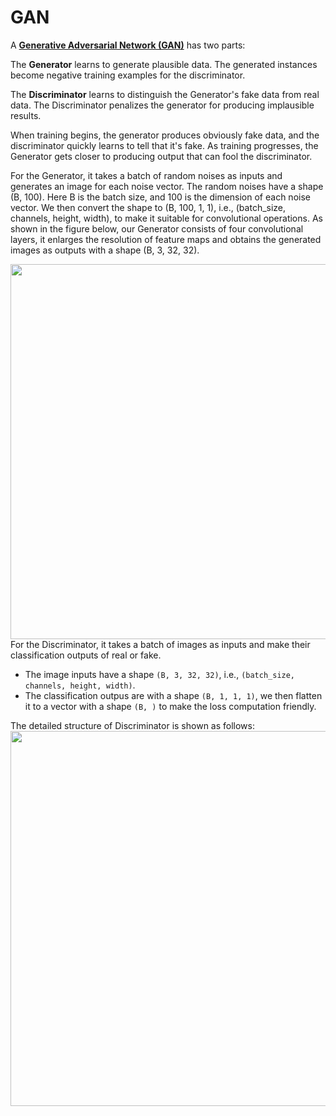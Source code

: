 # GAN
A [**Generative Adversarial Network (GAN)**](https://en.wikipedia.org/wiki/Generative_adversarial_network) has two parts:

The **Generator** learns to generate plausible data. The generated instances become negative training examples for the discriminator.    

The **Discriminator** learns to distinguish the Generator's fake data from real data. The Discriminator penalizes the generator for producing implausible results.    

When training begins, the generator produces obviously fake data, and the discriminator quickly learns to tell that it's fake. As training progresses, the Generator gets closer to producing output that can fool the discriminator.     

For the Generator, it takes a batch of random noises as inputs and generates an image for each noise vector.
The random noises have a shape (B, 100). Here B is the batch size, and 100 is the dimension of each noise vector. We then convert the shape to (B, 100, 1, 1), i.e., (batch_size, channels, height, width), to make it suitable for convolutional operations.
As shown in the figure below, our Generator consists of four convolutional layers, it enlarges the resolution of feature maps and obtains the generated images as outputs with a shape (B, 3, 32, 32).     

<img src="http://yty.kapsi.fi/DLcourse/ass4/Generator.png" width="600" style="float: left;">     

For the Discriminator, it takes a batch of images as inputs and make their classification outputs of real or fake.
- The image inputs have a shape `(B, 3, 32, 32)`, i.e., `(batch_size, channels, height, width)`.
- The classification outpus are with a shape `(B, 1, 1, 1)`, we then flatten it to a vector with a shape `(B, )` to make the loss computation friendly.

The detailed structure of Discriminator is shown as follows:   
<img src="http://yty.kapsi.fi/DLcourse/ass4/Discriminator.png" width="600" style="float: left;">
